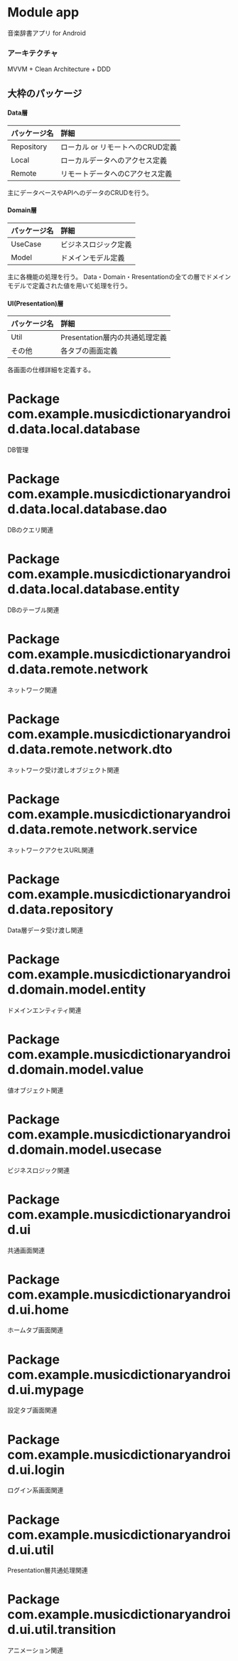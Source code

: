 # Module app
音楽辞書アプリ for Android
### アーキテクチャ
MVVM + Clean Architecture + DDD

## 大枠のパッケージ
#### Data層

| パッケージ名|詳細|
|:-----------|:------------|
|Repository|ローカル or リモートへのCRUD定義|
|Local　　  |ローカルデータへのアクセス定義|
|Remote     |リモートデータへのCアクセス定義|

主にデータベースやAPIへのデータのCRUDを行う。

#### Domain層

| パッケージ名|詳細|
|:-----------|:------------|
|UseCase  |ビジネスロジック定義|
|Model　　|ドメインモデル定義|

主に各機能の処理を行う。
Data・Domain・Rresentationの全ての層でドメインモデルで定義された値を用いて処理を行う。

#### UI(Presentation)層

| パッケージ名|詳細|
|:-----------|:------------|
|Util|Presentation層内の共通処理定義|
|その他|各タブの画面定義|

各画面の仕様詳細を定義する。

# Package com.example.musicdictionaryandroid.data.local.database
DB管理

# Package com.example.musicdictionaryandroid.data.local.database.dao
DBのクエリ関連

# Package com.example.musicdictionaryandroid.data.local.database.entity
DBのテーブル関連

# Package com.example.musicdictionaryandroid.data.remote.network
ネットワーク関連

# Package com.example.musicdictionaryandroid.data.remote.network.dto
ネットワーク受け渡しオブジェクト関連

# Package com.example.musicdictionaryandroid.data.remote.network.service
ネットワークアクセスURL関連

# Package com.example.musicdictionaryandroid.data.repository
Data層データ受け渡し関連

# Package com.example.musicdictionaryandroid.domain.model.entity
ドメインエンティティ関連

# Package com.example.musicdictionaryandroid.domain.model.value
値オブジェクト関連

# Package com.example.musicdictionaryandroid.domain.model.usecase
ビジネスロジック関連

# Package com.example.musicdictionaryandroid.ui
共通画面関連

# Package com.example.musicdictionaryandroid.ui.home
ホームタブ画面関連

# Package com.example.musicdictionaryandroid.ui.mypage
設定タブ画面関連

# Package com.example.musicdictionaryandroid.ui.login
ログイン系画面関連

# Package com.example.musicdictionaryandroid.ui.util
Presentation層共通処理関連

# Package com.example.musicdictionaryandroid.ui.util.transition
アニメーション関連

